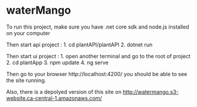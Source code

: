 # waterMango
To run this project, make sure you have .net core sdk and node.js installed on your computer 

Then start api project : 1.  cd plantAPI/plantAPI
                         2.  dotnet run
                         
Then start ui project  : 1. open another terminal and go to the root of project
                         2. cd plantApp
                         3. npm update
                         4. ng serve

Then go to your browser http://localhost:4200/ you should be able to see the site running.


Also, there is a depolyed version of this site on  http://watermango.s3-website.ca-central-1.amazonaws.com/

